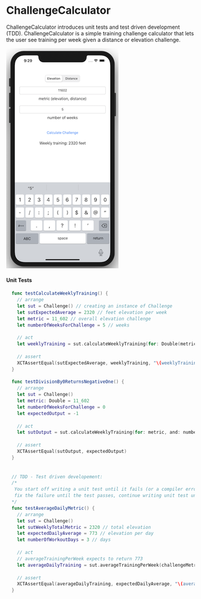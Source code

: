 # ChallengeCalculator

ChallengeCalculator introduces unit tests and test driven development (TDD). ChallengeCalculator is a simple training challenge calculator that lets the user see training per week given a distance or elevation challenge.

![challenge calculator](Assets/challenge-calculator.png)

#### Unit Tests 

```swift 
  func testCalculateWeeklyTraining() {
    // arrange
    let sut = Challenge() // creating an instance of Challenge
    let sutExpectedAverage = 2320 // feet elevation per week
    let metric = 11_602 // overall elevation challenge
    let numberOfWeeksForChallenge = 5 // weeks
    
    // act
    let weeklyTraining = sut.calculateWeeklyTraining(for: Double(metric), and: numberOfWeeksForChallenge)
    
    // assert
    XCTAssertEqual(sutExpectedAverage, weeklyTraining, "\(weeklyTraining) should be equal to \(sutExpectedAverage)")
  }
  
  func testDivisionBy0ReturnsNegativeOne() {
    // arrange
    let sut = Challenge()
    let metric: Double = 11_602
    let numberOfWeeksForChallenge = 0
    let expectedOutput = -1
    
    // act
    let sutOutput = sut.calculateWeeklyTraining(for: metric, and: numberOfWeeksForChallenge)
    
    // assert
    XCTAssertEqual(sutOutput, expectedOutput)
  }
  
  
  // TDD - Test driven developement:
  /*
   You start off writing a unit test until it fails (or a compiler error), then go to production code e.g Challenge.swift file,
   fix the failure until the test passes, continue writing unit test until failure again and continue the cycle
  */
  func testAverageDailyMetric() {
    // arrange
    let sut = Challenge()
    let sutWeeklyTotalMetric = 2320 // total elevation
    let expectedDailyAverage = 773 // elevation per day
    let numberOfWorkoutDays = 3 // days
    
    // act
    // averageTrainingPerWeek expects to return 773
    let averageDailyTraining = sut.averageTrainingPerWeek(challengeMetric: sutWeeklyTotalMetric, numberOfWorkoutDays: numberOfWorkoutDays)
    
    // assert
    XCTAssertEqual(averageDailyTraining, expectedDailyAverage, "\(averageDailyTraining) should be equal to \(expectedDailyAverage)")
  }
```
